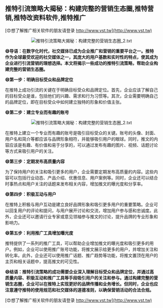 ## **推特引流策略大揭秘：构建完整的营销生态圈,推特营销,推特改资料软件,推特推广**

[😍想了解推广相关软件的朋友请登录 http://www.vst.tw](http://www.vst.tw)

 <center><img src="https://vst.tw/MP4/tuiguang/png/8.png" alt="推特引流策略大揭秘：构建完整的营销生态圈_2.txt"></center>

**😄导语：在数字化时代，社交媒体已成为企业推广和营销的重要平台之一。推特作为全球最受欢迎的社交媒体之一，其庞大的用户基数和实时性的特点，使其成为企业进行引流营销的理想选择。本文将揭示一些成功的推特引流策略，帮助企业构建完整的营销生态圈。**

**😄第一步：明确目标受众和品牌定位**

在推特上成功引流的关键在于明确目标受众和品牌定位。首先，企业应该了解自己的目标受众是谁，包括他们的兴趣、需求和行为习惯等。其次，企业需要明确自己的品牌定位，即在目标受众中如何建立独特的形象和价值主张。

**😄第二步：建立专业而有趣的账号**

 <center><img src="https://vst.tw/MP4/tuiguang/png/0.png" alt="推特引流策略大揭秘：构建完整的营销生态圈_2.txt"></center>

在推特上建立一个专业而有趣的账号是吸引目标受众的关键。账号的头像、封面、用户名和简介等都应该与品牌形象相符，并能够吸引用户的眼球。同时，推文的内容应该是有趣、有价值和易于分享的，可以通过发布有趣的图片、视频、话题讨论等方式来吸引用户的关注。

**😄第三步：定期发布高质量内容**

为了保持用户的关注和吸引更多的用户，企业需要定期发布高质量的内容。这些内容可以包括行业动态、产品介绍、优惠信息、用户案例等。同时，企业还可以结合时事热点和用户关注的话题来发布相关内容，增加推文的曝光度和分享率。

**😄第四步：积极互动与用户**

在推特上积极与用户互动是建立良好品牌形象和吸引更多用户的重要策略。企业可以回复用户的评论和提问，与用户展开讨论和交流，增加用户参与感和忠诚度。此外，企业还可以邀请行业专家或意见领袖参与推文的讨论，提升品牌的专业形象和影响力。

**😄第五步：利用推广工具增加曝光度**

推特提供了一系列的推广工具，可以帮助企业增加推文的曝光度和吸引更多的用户。例如，企业可以使用推广账号功能，将推文展示给更多的用户，并增加关注和转化率。此外，企业还可以使用推广话题、推广趋势等功能，将推文置顶在用户的主页和相关话题中，提高推文的可见性。

**😄结语：推特引流策略的成功需要企业深入理解目标受众和品牌定位，并通过高质量内容、积极互动和推广工具等手段吸引用户的关注和参与。通过构建完整的营销生态圈，企业可以在推特上实现更好的品牌传播和业务增长。但同时，企业也应注意遵守推特的使用规范和社交媒体的道德准则，以确保营销活动的合法合规。**

[😍想了解推广相关软件的朋友请登录 http://www.vst.tw](http://www.vst.tw)




